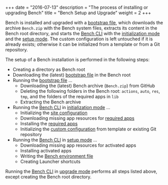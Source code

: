 +++
date = "2016-07-13"
description = "The process of installing or upgrading Bench"
title = "Bench Setup and Upgrade"
weight = 2
+++

[bootstrap file]: /ref/file-structure/#res-bench-install
[site configuration]: /ref/file-structure/#bench-site
[custom configuration]: /ref/file-structure/#config-dir
[Bench CLI]: /ref/bench-cli
[required apps]: /ref/apps/#apps-required
[Bench environment file]: /ref/file-structure/#env
[initialization mode]: /ref/bench-cli/#cmd_bench-manage-initialize
[setup mode]: /ref/bench-cli/#cmd_bench-manage-setup

Bench is installed and upgraded with a [bootstrap file][], which downloads
the archive `Bench.zip` with the Bench system files, extracts its content in the Bench root directory,
and starts the [Bench CLI][] with the [initialization mode][] and the [setup mode][].
The custom configuration is left untouched if it is already exists;
otherwise it can be initialized from a template or from a Git repository.
<!--more-->

The setup of a Bench installation is performed in the following steps:

* Creating a directory as Bench root
* Downloading the (latest) [bootstrap file][] in the Bench root
* Running the [bootstrap file][] ...
    + Downloading the (latest) Bench archive (`Bench.zip`) from GitHub
    + Deleting the following folders in the Bench root: `actions`, `auto`, `res`, `tmp`,
      and the folders of the required apps in `lib`
    + Extracting the Bench archive
* Running the [Bench CLI][] in [initialization mode][] ...
    + Initializing the [site configuration][]
    + Downloading missing app resources for [required apps][]
    + Installing the [required apps][]
    + Initializing the [custom configuration][] from template or existing Git repository
* Running the [Bench CLI][] in [setup mode][] ...
    + Downloading missing app resources for activated apps
    + Installing activated apps
    + Writing the [Bench environment file][]
    + Creating Launcher shortcuts

Running the [Bench CLI][] in [upgrade mode](/ref/bench-cli/#cmd_bench-manage-upgrade)
performs all steps listed above, except creating the Bench root directory.
